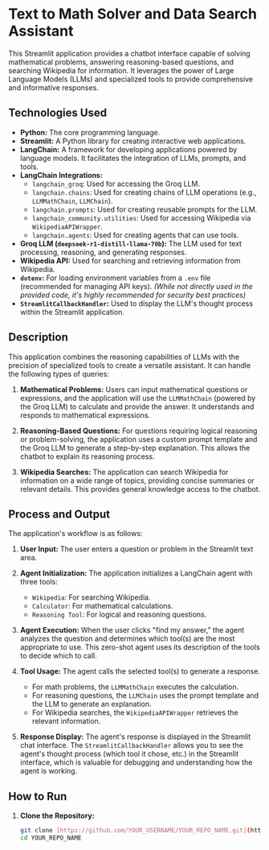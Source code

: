 # Text to Math Solver and Data Search Assistant

This Streamlit application provides a chatbot interface capable of solving mathematical problems, answering reasoning-based questions, and searching Wikipedia for information. It leverages the power of Large Language Models (LLMs) and specialized tools to provide comprehensive and informative responses.

## Technologies Used

* **Python:** The core programming language.
* **Streamlit:** A Python library for creating interactive web applications.
* **LangChain:** A framework for developing applications powered by language models. It facilitates the integration of LLMs, prompts, and tools.
* **LangChain Integrations:**
    * `langchain_groq`: Used for accessing the Groq LLM.
    * `langchain.chains`: Used for creating chains of LLM operations (e.g., `LLMMathChain`, `LLMChain`).
    * `langchain.prompts`: Used for creating reusable prompts for the LLM.
    * `langchain_community.utilities`: Used for accessing Wikipedia via `WikipediaAPIWrapper`.
    * `langchain.agents`: Used for creating agents that can use tools.
* **Groq LLM (`deepseek-r1-distill-llama-70b`):** The LLM used for text processing, reasoning, and generating responses.
* **Wikipedia API:** Used for searching and retrieving information from Wikipedia.
* **`dotenv`:** For loading environment variables from a `.env` file (recommended for managing API keys). *(While not directly used in the provided code, it's highly recommended for security best practices)*
* **`StreamlitCallbackHandler`:** Used to display the LLM's thought process within the Streamlit application.

## Description

This application combines the reasoning capabilities of LLMs with the precision of specialized tools to create a versatile assistant. It can handle the following types of queries:

1. **Mathematical Problems:** Users can input mathematical questions or expressions, and the application will use the `LLMMathChain` (powered by the Groq LLM) to calculate and provide the answer.  It understands and responds to mathematical expressions.

2. **Reasoning-Based Questions:**  For questions requiring logical reasoning or problem-solving, the application uses a custom prompt template and the Groq LLM to generate a step-by-step explanation.  This allows the chatbot to explain its reasoning process.

3. **Wikipedia Searches:** The application can search Wikipedia for information on a wide range of topics, providing concise summaries or relevant details. This provides general knowledge access to the chatbot.

## Process and Output

The application's workflow is as follows:

1. **User Input:** The user enters a question or problem in the Streamlit text area.

2. **Agent Initialization:** The application initializes a LangChain agent with three tools:
    * `Wikipedia`: For searching Wikipedia.
    * `Calculator`: For mathematical calculations.
    * `Reasoning Tool`: For logical and reasoning questions.

3. **Agent Execution:** When the user clicks "find my answer," the agent analyzes the question and determines which tool(s) are the most appropriate to use.  This zero-shot agent uses its description of the tools to decide which to call.

4. **Tool Usage:** The agent calls the selected tool(s) to generate a response.
    * For math problems, the `LLMMathChain` executes the calculation.
    * For reasoning questions, the `LLMChain` uses the prompt template and the LLM to generate an explanation.
    * For Wikipedia searches, the `WikipediaAPIWrapper` retrieves the relevant information.

5. **Response Display:** The agent's response is displayed in the Streamlit chat interface. The `StreamlitCallbackHandler` allows you to see the agent's thought process (which tool it chose, etc.) in the Streamlit interface, which is valuable for debugging and understanding how the agent is working.

## How to Run

1. **Clone the Repository:**
   ```bash
   git clone [https://github.com/YOUR_USERNAME/YOUR_REPO_NAME.git](https://www.google.com/search?q=https://github.com/YOUR_USERNAME/YOUR_REPO_NAME.git) # Replace with your repo URL
   cd YOUR_REPO_NAME

